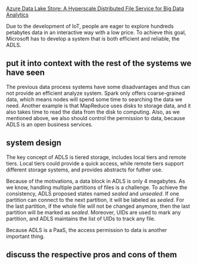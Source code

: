 [Azure Data Lake Store: A Hyperscale Distributed File Service for Big Data Analytics](https://dl.acm.org/doi/10.1145/3035918.3056100)

Due to the development of IoT, people are eager to explore hundreds petabytes data in an interactive way with a low price. To achieve this goal, Microsoft has to develop a system that is both efficient and reliable, the ADLS.

## put it into context with the rest of the systems we have seen

The previous data process systems have some disadvantages and thus can not provide an efficient analyze system. Spark only offers coarse-grained data, which means nodes will spend some time to searching the data we need. Another example is that MapReduce uses disks to storage data, and it also takes time to read the data from the disk to computing. Also, as we mentioned above, we also should control the permission to data, because ADLS is an open business services.

## system design

The key concept of ADLS is tiered storage, includes local tiers and remote tiers. Local tiers could provide a quick access, while remote tiers support different storage systems, and provides abstracts for futher use.



Because of the motivations, a data block in ADLS is only 4 megabytes. As we know, handling multiple partitions of files is a challenge. To achieve the consistency, ADLS proposed states named *sealed* and *unsealed*. If one partition can connect to the next partition, it will be labeled as *sealed*. For the last partition, if the whole file will not be changed anymore, then the last partition will be marked as *sealed*. Moreover, UIDs are used to mark any partition, and ADLS maintains the list of UIDs to track any file. 




Because ADLS is a PaaS, the access permission to data is another important thing. 




## discuss the respective pros and cons of them

